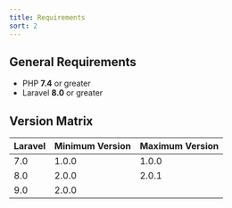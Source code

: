 ```yaml
---
title: Requirements
sort: 2
---
```


## General Requirements

-   PHP **7.4** or greater
-   Laravel **8.0** or greater

## Version Matrix

| Laravel | Minimum Version | Maximum Version |
| ------- | --------------- |-----------------|
| 7.0     | 1.0.0           | 1.0.0           |
| 8.0     | 2.0.0           | 2.0.1           |
| 9.0 | 2.0.0 | |
